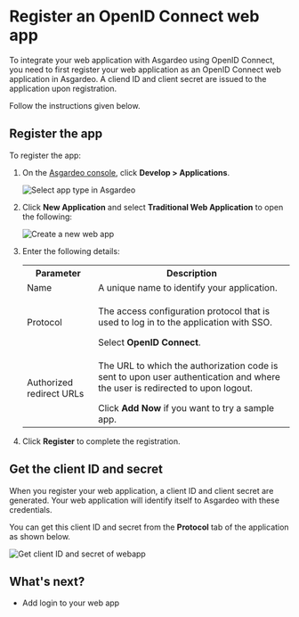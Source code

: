 # Register an OpenID Connect web app

To integrate your web application with Asgardeo using OpenID Connect, you need to first register your web application as an OpenID Connect web application in Asgardeo. A cliend ID and client secret are issued to the application upon registration.

Follow the instructions given below.

## Register the app

To register the app:

1. On the [Asgardeo console](https://console.asgardeo.io/login), click **Develop > Applications**.

    <img :src="$withBase('/assets/img/guides/applications/select-app-type.png')" alt="Select app type in Asgardeo">

2. Click **New Application** and select **Traditional Web Application** to open the following:

    <img :src="$withBase('/assets/img/guides/applications/create-new-web-app.png')" alt="Create a new web app">

3. Enter the following details:

    <table>
        <tr>
            <th>Parameter</th>
            <th>Description</th>
        </tr>
        <tr>
            <td>Name</td>
            <td>A unique name to identify your application.</td>
        </tr>
        <tr>
            <td>Protocol</td>
            <td><p>The access configuration protocol that is used to log in to the application with SSO.</p> Select <b>OpenID Connect</b>.</td>
        </tr>
        <tr>
            <td>Authorized redirect URLs</td>
            <td><p>The URL to which the authorization code is sent to upon user authentication and where the user is redirected to upon logout.</p> Click <b>Add Now</b> if you want to try a sample app.</td>
        </tr>
    </table>

4. Click **Register** to complete the registration.

## Get the client ID and secret

When you register your web application, a client ID and client secret are generated. Your web application will identify itself to Asgardeo with these credentials.

You can get this client ID and secret from the **Protocol** tab of the application as shown below.

<img :src="$withBase('/assets/img/guides/applications/get-client-id-and-secret.png')" alt="Get client ID and secret of webapp">

## What's next?

- <a :href="$withBase('/guides/authentication/web-app/add-login-to-web-app/')">Add login to your web app</a>
